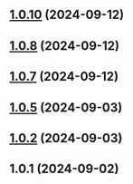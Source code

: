 ## [1.0.10](https://github.com/dq-alhq/cleon-icons/compare/1.0.8...1.0.10) (2024-09-12)

## [1.0.8](https://github.com/dq-alhq/cleon-icons/compare/1.0.7...1.0.8) (2024-09-12)

## [1.0.7](https://github.com/dq-alhq/cleon-icons/compare/1.0.6...1.0.7) (2024-09-12)

## [1.0.5](https://github.com/dq-alhq/cleon-icons/compare/1.0.2...null) (2024-09-03)

## [1.0.2](https://github.com/dq-alhq/cleon-icons/compare/1.0.1...1.0.2) (2024-09-03)

## 1.0.1 (2024-09-02)

